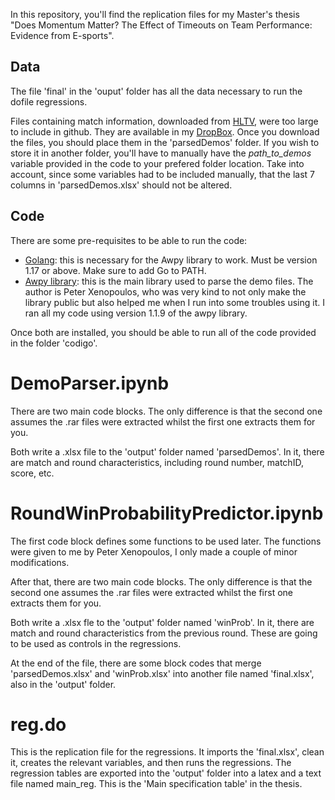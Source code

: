 In this repository, you'll find the replication files for my Master's thesis "Does Momentum Matter? The Effect of Timeouts on Team Performance: Evidence from E-sports".

## Data
The file 'final' in the 'ouput' folder has all the data necessary to run the dofile regressions.

Files containing match information, downloaded from [HLTV](https://www.hltv.org/results), were too large to include in github. They are available in my [DropBox](linktodropbox). Once you download the files, you should place them in the 'parsedDemos' folder. If you wish to store it in another folder, you'll have to manually have the _path_to_demos_ variable provided in the code to your prefered folder location.
Take into account, since some variables had to be included manually, that the last 7 columns in 'parsedDemos.xlsx' should not be altered.


## Code
There are some pre-requisites to be able to run the code:
- [Golang](https://go.dev/dl/): this is necessary for the Awpy library to work. Must be version 1.17 or above. Make sure to add Go to PATH.
- [Awpy library](https://awpy.readthedocs.io/en/latest/installation.html): this is the main library used to parse the demo files. The author is Peter Xenopoulos, who was very kind to not only make the library public but also helped me when I run into some troubles using it. I ran all my code using version 1.1.9 of the awpy library.

Once both are installed, you should be able to run all of the code provided in the folder 'codigo'.
# DemoParser.ipynb
There are two main code blocks. The only difference is that the second one assumes the .rar files were extracted whilst the first one extracts them for you.

Both write a .xlsx file to the 'output' folder named 'parsedDemos'. In it, there are match and round characteristics, including round number, matchID, score, etc.

# RoundWinProbabilityPredictor.ipynb
The first code block defines some functions to be used later. The functions were given to me by Peter Xenopoulos, I only made a couple of minor modifications.

After that, there are two main code blocks. The only difference is that the second one assumes the .rar files were extracted whilst the first one extracts them for you.

Both write a .xlsx fle to the 'output' folder named 'winProb'. In it, there are match and round characteristics from the previous round. These are going to be used as controls in the regressions.

At the end of the file, there are some block codes that merge 'parsedDemos.xlsx' and 'winProb.xlsx' into another file named 'final.xlsx', also in the 'output' folder.

# reg.do
This is the replication file for the regressions. It imports the 'final.xlsx', clean it, creates the relevant variables, and then runs the regressions. The regression tables are exported into the 'output' folder into a latex and a text file named main_reg. This is the 'Main specification table' in the thesis.

